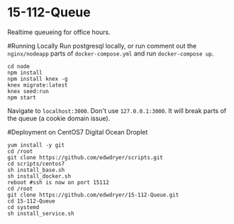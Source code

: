 # 15-112-Queue
Realtime queueing for office hours.

#Running Locally
Run postgresql locally, or run comment out the `nginx/nodeapp` parts of `docker-compose.yml` and run `docker-compose up`.
```
cd node
npm install 
npm install knex -g
knex migrate:latest
knex seed:run
npm start 
```

Navigate to `localhost:3000`. Don't use `127.0.0.1:3000`. It will break parts of the queue (a cookie domain issue). 


#Deployment on CentOS7 Digital Ocean Droplet

```
yum install -y git
cd /root
git clone https://github.com/edwdryer/scripts.git
cd scripts/centos7
sh install_base.sh
sh install_docker.sh
reboot #ssh is now on port 15112
cd /root
git clone https://github.com/edwdryer/15-112-Queue.git
cd 15-112-Queue
cd systemd
sh install_service.sh
```

